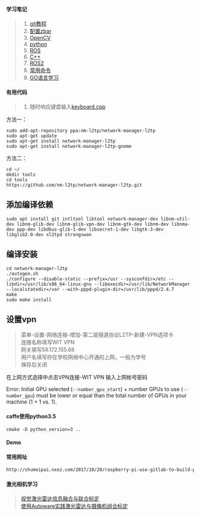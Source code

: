 #

#### 学习笔记
> 1. [git教程](git.md)
> 2. [配置zbar](zbar.md)
> 3. [OpenCV](opencv.md)
> 4. [python](python.md)
> 5. [ROS](ros/ros.md)
> 6. [C++](c++.md)
> 7. [ROS2](ros2/ros2_study.md)
> 8. [常用命令](useful_command.py)
> 9. [GO语言学习](go/go.md)

#### 有用代码
> 1. 随时响应键盘输入[keyboard.cpp](cpp/keyboard.cpp)

方法一：  
```shell
sudo add-apt-repository ppa:nm-l2tp/network-manager-l2tp  
sudo apt-get update    
sudo apt-get install network-manager-l2tp  
sudo apt-get install network-manager-l2tp-gnome   
```

方法二：  
```shell
cd ~/  
mkdir tools  
cd tools  
https://github.com/nm-l2tp/network-manager-l2tp.git  
```
 
## 添加编译依赖
```shell
sudo apt install git intltool libtool network-manager-dev libnm-util-dev libnm-glib-dev libnm-glib-vpn-dev libnm-gtk-dev libnm-dev libnma-dev ppp-dev libdbus-glib-1-dev libsecret-1-dev libgtk-3-dev libglib2.0-dev xl2tpd strongswan
```
 
## 编译安装
```shell
cd network-manager-l2tp  
./autogen.sh  
./configure --disable-static --prefix=/usr --sysconfdir=/etc --libdir=/usr/lib/x86_64-linux-gnu --libexecdir=/usr/lib/NetworkManager --localstatedir=/var --with-pppd-plugin-dir=/usr/lib/pppd/2.4.7  
make  
sudo make install  
```
 
## 设置vpn
> 菜单-设置-网络连接-增加-第二层隧道协议L2TP-新建-VPN选项卡  
> 连接名称填写WIT VPN  
> 网关填写59.172.155.68  
> 用户名填写你在学校网络中心开通的上网，一般为学号  
> 保存后关闭 
 
在上网方式选择中点击VPN连接-WIT VPN
输入上网帐号密码
 
Error: Initial GPU selected (`--number_gpu_start`) + number GPUs to use (`--number_gpu`) must be lower or equal than the total number of GPUs in your machine (1 + 1 vs. 1).


#### caffe使用python3.5
```shell
cmake -D python_version=3 ..
```

#### Demo

#### 常用网址
```html
http://shumeipai.nxez.com/2017/10/20/raspberry-pi-use-gitlab-to-build-professional-git-services.html
```

#### 激光相机学习
> [视觉激光雷达信息融合与联合标定](https://blog.csdn.net/weixin_35695879/article/details/86666784)  
> [使用Autoware实践激光雷达与摄像机组合标定](https://blog.csdn.net/AdamShan/article/details/81670732)  
